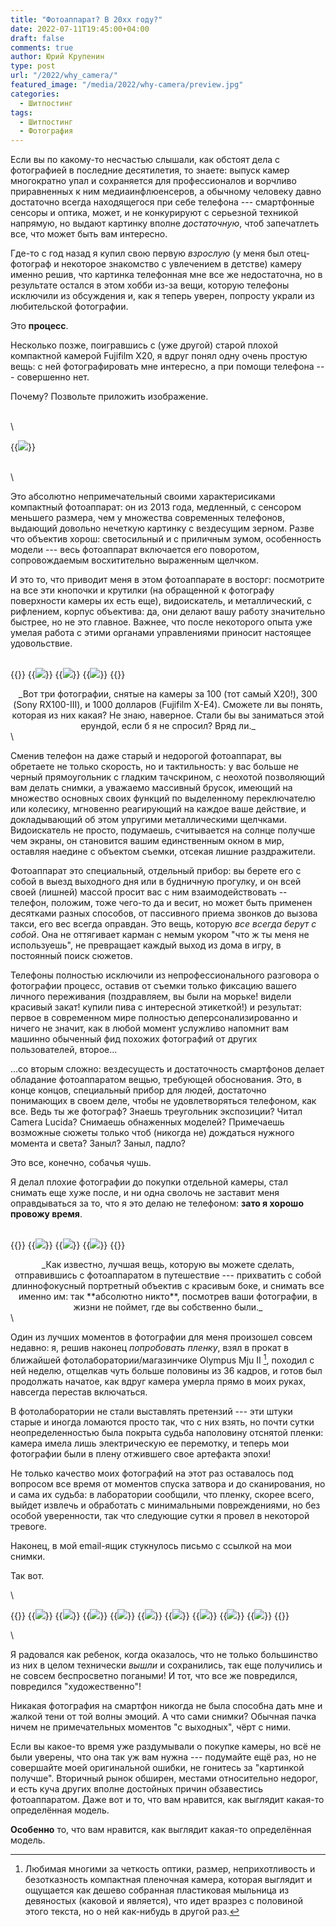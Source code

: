 ```yaml
---
title: "Фотоаппарат? В 20xx году?"
date: 2022-07-11T19:45:00+04:00
draft: false
comments: true
author: Юрий Крупенин
type: post
url: "/2022/why_camera/"
featured_image: "/media/2022/why-camera/preview.jpg"
categories:
  - Шитпостинг
tags:
  - Шитпостинг
  - Фотография
---
```


Если вы по какому-то несчастью слышали, как обстоят дела с фотографией в последние десятилетия, то знаете: выпуск камер многократно упал и сохраняется для профессионалов и ворчливо приравненных к ним медиаинфлюенсеров, а обычному человеку давно достаточно всегда находящегося при себе телефона --- смартфонные сенсоры и оптика, может, и не конкурируют с серьезной техникой напрямую, но выдают картинку вполне *достаточную*, чтоб запечатлеть все, что может быть вам интересно.

Где-то с год назад я купил свою первую *взрослую* (у меня был отец-фотограф и некоторое знакомство с увлечением в детстве) камеру именно решив, что картинка телефонная мне все же недостаточна, но в результате остался в этом хобби из-за вещи, которую телефоны исключили из обсуждения и, как я теперь уверен, попросту украли из любительской фотографии.

Это **процесс**.

Несколько позже, поигравшись с (уже другой) старой плохой компактной камерой Fujifilm X20, я вдруг понял одну очень простую вещь: с ней фотографировать мне интересно, а при помощи телефона --- совершенно нет.

Почему? Позвольте приложить изображение.

\
\

{{<img src="images/x20" caption="Fujifilm X20, старая плохая компактная камера">}}

\
\

Это абсолютно непримечательный своими характерисиками компактный фотоаппарат: он из 2013 года, медленный, с сенсором меньшего размера, чем у множества современных телефонов, выдающий довольно нечеткую картинку с вездесущим зерном. Разве что объектив хорош: светосильный и с приличным зумом, особенность модели --- весь фотоаппарат включается его поворотом, сопровождаемым восхитительно выраженным щелчком.

И это то, что приводит меня в этом фотоаппарате в восторг: посмотрите на все эти кнопочки и крутилки (на обращенной к фотографу поверхности камеры их есть еще), видоискатель, и металлический, с рифлением, корпус объектива: да, они делают вашу работу значительно быстрее, но не это главное. Важнее, что после некоторого опыта уже умелая работа с этими органами управлениями приносит настоящее удовольствие.

\
{{<gallery>}}
  {{<img src="images/exhibit_01">}}
  {{<img src="images/exhibit_02">}}
  {{<img src="images/exhibit_03">}}
{{</gallery>}}
<center>_Вот три фотографии, снятые на камеры за 100 (тот самый X20!), 300 (Sony RX100-III), и 1000 долларов (Fujifilm X-E4). Сможете ли вы понять, которая из них какая? Не знаю, наверное. Стали бы вы заниматься этой ерундой, если б я не спросил? Вряд ли._</center>
\

Сменив телефон на даже старый и недорогой фотоаппарат, вы обретаете не только скорость, но и тактильность: у вас больше не черный прямоугольник с гладким тачскрином, с неохотой позволяющий вам делать снимки, а уважаемо массивный брусок, имеющий на множество основных своих функций по выделенному переключателю или колесику, мгновенно реагирующий на каждое ваше действие, и докладывающий об этом упругими металлическими щелчками. Видоискатель не просто, подумаешь, считывается на солнце получше чем экраны, он становится вашим единственным окном в мир, оставляя наедине с объектом съемки, отсекая лишние раздражители.

Фотоаппарат это специальный, отдельный прибор: вы берете его с собой в выезд выходного дня или в будничную прогулку, и он всей своей (лишней) массой просит вас с ним взаимодействовать -- телефон, положим, тоже чего-то да и весит, но может быть применен десятками разных способов, от пассивного приема звонков до вызова такси, его вес всегда оправдан. Это вещь, которую *все всегда берут с собой*. Она не оттягивает карман с немым укором "что ж ты меня не используешь", не превращает каждый выход из дома в игру, в постоянный поиск сюжетов.

Телефоны полностью исключили из непрофессионального разговора о фотографии процесс, оставив от съемки только фиксацию вашего личного переживания (поздравляем, вы были на морьке! видели красивый закат! купили пива с интересной этикеткой!) и результат: первое в современном мире полностью деперсонализированно и ничего не значит, как в любой момент услужливо напомнит вам машинно обыченный фид похожих фотографий от других пользователей, второе...

...со вторым сложно: вездесущесть и достаточность смартфонов делает обладание фотоаппаратом вещью, требующей обоснования. Это, в конце концов, специальный прибор для людей, достаточно понимающих в своем деле, чтобы не удовлетворяться телефоном, как все. Ведь ты же фотограф? Знаешь треугольник экспозиции? Читал Camera Lucida? Снимаешь обнаженных моделей? Примечаешь возможные сюжеты только чтоб (никогда не) дождаться нужного момента и света? Заныл? Заныл, падло?

Это все, конечно, собачья чушь.

Я делал плохие фотографии до покупки отдельной камеры, стал снимать еще хуже после, и ни одна сволочь не заставит меня оправдываться за то, что я это делаю не телефоном: **зато я хорошо провожу время**.

\
{{<gallery>}}
  {{<img src="images/tu2021_01">}}
  {{<img src="images/tu2021_02">}}
  {{<img src="images/tu2021_03">}}
{{</gallery>}}
<center>_Как известно, лучшая вещь, которую вы можете сделать, отправившись с фотоаппаратом в путешествие --- прихватить с собой длиннофокусный портретный объектив с красивым боке, и снимать все именно им: так **абсолютно никто**, посмотрев ваши фотографии, в жизни не поймет, где вы собственно были._</center>
\

Один из лучших моментов в фотографии для меня произошел совсем недавно: я, решив наконец *попробовать пленку*, взял в прокат в ближайшей фотолаборатории/магазинчике Olympus Mju II [^mark1], походил с ней неделю, отщелкав чуть больше половины из 36 кадров, и готов был продолжать начатое, как вдруг камера умерла прямо в моих руках, навсегда перестав включаться.

В фотолаборатории не стали выставлять претензий --- эти штуки старые и иногда ломаются просто так, что с них взять, но почти сутки неопределенностью была покрыта судьба наполовину отснятой пленки: камера имела лишь электрическую ее перемотку, и теперь мои фотографии были в плену отжившего свое артефакта эпохи!

Не только качество моих фотографий на этот раз оставалось под вопросом все время от моментов спуска затвора и до сканирования, но и сама их судьба: в лаборатории сообщили, что пленку, скорее всего, выйдет извлечь и обработать с минимальными повреждениями, но без особой уверенности, так что следующие сутки я провел в некоторой тревоге.

Наконец, в мой email-ящик стукнулось письмо с ссылкой на мои снимки.

Так вот.

\

{{<gallery>}}
  {{<img src="images/mju_01">}}
  {{<img src="images/mju_02">}}
  {{<img src="images/mju_03">}}
  {{<img src="images/mju_04">}}
  {{<img src="images/mju_05">}}
  {{<img src="images/mju_06">}}
  {{<img src="images/mju_07">}}
  {{<img src="images/mju_08">}}
  {{<img src="images/mju_09">}}
{{</gallery>}}

\

Я радовался как ребенок, когда оказалось, что не только большинство из них в целом технически *вышли* и сохранились, так еще получились и не совсем беспросветно погаными! И тот, что все же повредился, повредился "художественно"!

Никакая фотография на смартфон никогда не была способна дать мне и жалкой тени от той волны эмоций. А что сами снимки? Обычная пачка ничем не примечательных моментов "с выходных", чёрт с ними.

Если вы какое-то время уже раздумывали о покупке камеры, но всё не были уверены, что она так уж вам нужна --- подумайте ещё раз, но не совершайте моей оригинальной ошибки, не гонитесь за "картинкой получше". Вторичный рынок обширен, местами относительно недорог, и есть куча других вполне достойных причин обзавестись фотоаппаратом. Даже вот и то, что вам нравится, как выглядит какая-то определённая модель.

**Особенно** то, что вам нравится, как выглядит какая-то определённая модель.

[^mark1]: Любимая многими за четкость оптики, размер, неприхотливость и безотказность компактная пленочная камера, которая выглядит и ощущается как дешево собранная пластиковая мыльница из девяностых (каковой и является), что идет вразрез с половиной этого текста, но о ней как-нибудь в другой раз.